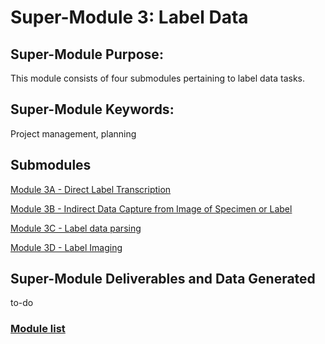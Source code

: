 # Super-Module 3: Label Data

## Super-Module Purpose:
This module consists of four submodules pertaining to label data tasks.

## Super-Module Keywords:
Project management, planning

## Submodules
[Module 3A - Direct Label Transcription](module_3A.md)

[Module 3B - Indirect Data Capture from Image of Specimen or Label](module_3B.md)

[Module 3C - Label data parsing](module_3C.md)

[Module 3D - Label Imaging](module_3D.md)

## Super-Module Deliverables and Data Generated
to-do

### [Module list](https://entcollnet.github.io/BugFlow/modules/)
